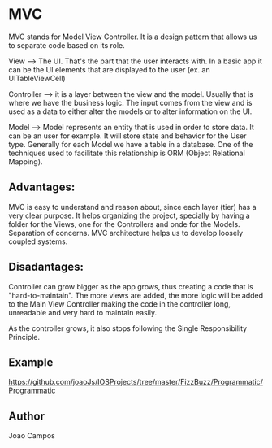 # MVC

MVC stands for Model View Controller. It is a design pattern that allows us to separate code based on its role. 

View --> The UI. That's the part that the user interacts with. In a basic app it can be the UI elements that are displayed to the user (ex. an UITableViewCell)

Controller  --> it is a layer between the view and the model. Usually that is where we have the business logic. The input comes from the view and is used as a data to either alter the models or to alter information on the UI.

Model --> Model represents an entity that is used in order to store data. It can be an user for example. It will store state and behavior for the User type. Generally for each Model we have a table in a database. One of the techniques used to facilitate this relationship is ORM (Object Relational Mapping).


## Advantages: 
MVC is easy to understand and reason about, since each layer (tier) has a very clear purpose. It helps organizing the project, specially by having a folder for the Views, one for the Controllers and onde for the Models. 
Separation of concerns.
MVC architecture helps us to develop loosely coupled systems.

## Disadantages:
Controller can grow bigger as the app grows, thus creating a code that is "hard-to-maintain". The more views are added, the more logic will be added to the Main View Controller making the code in the controller long, unreadable and very hard to maintain easily.

As the controller grows, it also stops following the Single Responsibility Principle. 

## Example 

https://github.com/joaoJs/IOSProjects/tree/master/FizzBuzz/Programmatic/Programmatic

## Author 

Joao Campos
